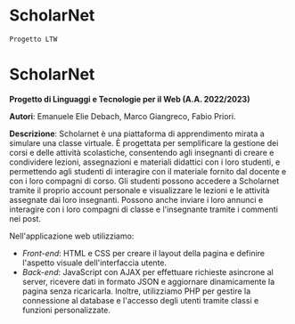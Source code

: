# ScholarNet
`Progetto LTW`
# ScholarNet
**Progetto di Linguaggi e Tecnologie per il Web (A.A. 2022/2023)**

**Autori**: Emanuele Elie Debach, Marco Giangreco, Fabio Priori.

**Descrizione**: Scholarnet è una piattaforma di apprendimento mirata a simulare una classe virtuale. È progettata per semplificare la gestione dei corsi e delle attività scolastiche, consentendo agli insegnanti di creare e condividere lezioni, assegnazioni e materiali didattici con i loro studenti, e permettendo agli studenti di interagire con il materiale fornito dal docente e con i loro compagni di corso. Gli studenti possono accedere a Scholarnet tramite il proprio account personale e visualizzare le lezioni e le attività assegnate dai loro insegnanti. Possono anche inviare i loro annunci e interagire con i loro compagni di classe e l'insegnante tramite i commenti nei post.

Nell'applicazione web utilizziamo:
- *Front-end*: HTML e CSS per creare il layout della pagina e definire l'aspetto visuale dell'interfaccia utente.
- *Back-end*: JavaScript con AJAX per effettuare richieste asincrone al server, ricevere dati in formato JSON e aggiornare dinamicamente la pagina senza ricaricarla. Inoltre, utilizziamo PHP per gestire la connessione al database e l'accesso degli utenti tramite classi e funzioni personalizzate.
